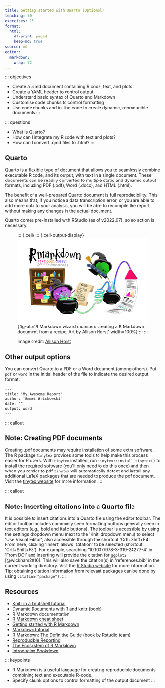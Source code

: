 ```yaml
---
title: Getting started with Quarto (Optional)
teaching: 30
exercises: 15
format:
  html:
    df-print: paged
    keep-md: true
source: md
editor: 
  markdown: 
    wrap: 72
---
```






::: objectives
-   Create a .qmd document containing R code, text, and plots
-   Create a YAML header to control output
-   Understand basic syntax of Quarto and Markdown
-   Customise code chunks to control formatting
-   Use code chunks and in-line code to create dynamic, reproducible
    documents
:::

::: questions
-   What is Quarto?
-   How can I integrate my R code with text and plots?
-   How can I convert .qmd files to .html?
:::

## Quarto

Quarto is a flexible type of document that allows you to seamlessly
combine executable R code, and its output, with text in a single
document. These documents can be readily converted to multiple static
and dynamic output formats, including PDF (.pdf), Word (.docx), and HTML
(.html).

The benefit of a well-prepared Quarto document is full reproducibility.
This also means that, if you notice a data transcription error, or you
are able to add more data to your analysis, you will be able to
recompile the report without making any changes in the actual document.

Quarto comes pre-installed with RStudio (as of v2022.07), so no action
is necessary.

<figure>


::: {.cell}
::: {.cell-output-display}
![](fig/rmarkdown_wizards.png){fig-alt='R Markdown wizard monsters creating a R Markdown document from a recipe. Art by Allison Horst' width=100%}
:::
:::


<figcaption>Image credit:
<a href="https://github.com/allisonhorst/stats-illustrations">Allison
Horst</a></figcaption>

</figure>

## Other output options

You can convert Quarto to a PDF or a Word document (among others). Put
`pdf` or `word` in the initial header of the file to indicate the
desired output format.

```         
---
title: "My Awesome Report"
author: "Emmet Brickowski"
date: ""
output: word
---
```

::: callout
## Note: Creating PDF documents

Creating .pdf documents may require installation of some extra software.
The R package `tinytex` provides some tools to help make this process
easier for R users. With `tinytex` installed, run
`tinytex::install_tinytex()` to install the required software (you'll
only need to do this once) and then when you render to pdf `tinytex`
will automatically detect and install any additional LaTeX packages that
are needed to produce the pdf document. Visit the [tinytex
website](https://yihui.org/tinytex/) for more information.
:::

::: callout
## Note: Inserting citations into a Quarto file

It is possible to insert citations into a Quarto file using the editor
toolbar. The editor toolbar includes commonly seen formatting buttons
generally seen in text editors (e.g., bold and italic buttons). The
toolbar is accessible by using the settings dropdown menu (next to the
'Knit' dropdown menu) to select 'Use Visual Editor', also accessible
through the shortcut 'Crtl+Shift+F4'. From here, clicking 'Insert'
allows 'Citation' to be selected (shortcut: 'Crtl+Shift+F8'). For
example, searching '10.1007/978-3-319-24277-4' in 'From DOI' and
inserting will provide the citation for `ggplot2` [@wickham2016]. This
will also save the citation(s) in 'references.bib' in the current
working directory. Visit the [R Studio
website](https://rstudio.github.io/visual-markdown-editing/) for more
information. Tip: obtaining citation information from relevant packages
can be done by using `citation("package")`.
:::

## Resources

-   [Knitr in a knutshell tutorial](https://kbroman.org/knitr_knutshell)
-   [Dynamic Documents with R and
    knitr](https://www.amazon.com/exec/obidos/ASIN/1482203537/7210-20)
    (book)
-   [R Markdown documentation](https://rmarkdown.rstudio.com)
-   [R Markdown cheat
    sheet](https://github.com/rstudio/cheatsheets/blob/master/rmarkdown-2.0.pdf)
-   [Getting started with R
    Markdown](https://www.rstudio.com/resources/webinars/getting-started-with-r-markdown/)
-   [Markdown tutorial](https://commonmark.org/help/tutorial/)
-   [R Markdown: The Definitive
    Guide](https://bookdown.org/yihui/rmarkdown/) (book by Rstudio team)
-   [Reproducible
    Reporting](https://www.rstudio.com/resources/webinars/reproducible-reporting/)
-   [The Ecosystem of R
    Markdown](https://www.rstudio.com/resources/webinars/the-ecosystem-of-r-markdown/)
-   [Introducing
    Bookdown](https://www.rstudio.com/resources/webinars/introducing-bookdown/)

::: keypoints
-   R Markdown is a useful language for creating reproducible documents
    combining text and executable R-code.
-   Specify chunk options to control formatting of the output document
:::
